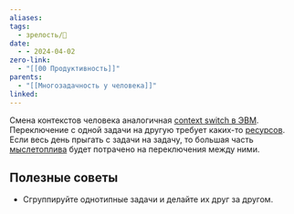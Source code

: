 ```yaml
---
aliases: 
tags:
  - зрелость/🌱
date:
  - - 2024-04-02
zero-link:
  - "[[00 Продуктивность]]"
parents:
  - "[[Многозадачность у человека]]"
linked:
---
```

Смена контекстов человека аналогичная [context switch в ЭВМ](Переключение%20контекста.md). Переключение с одной задачи на другую требует каких-то [ресурсов](Ресурсы%20человека.md). Если весь день прыгать с задачи на задачу, то большая часть [мыслетоплива](Мыслетопливо.md) будет потрачено на переключения между ними.
## Полезные советы
- Сгруппируйте однотипные задачи и делайте их друг за другом.
